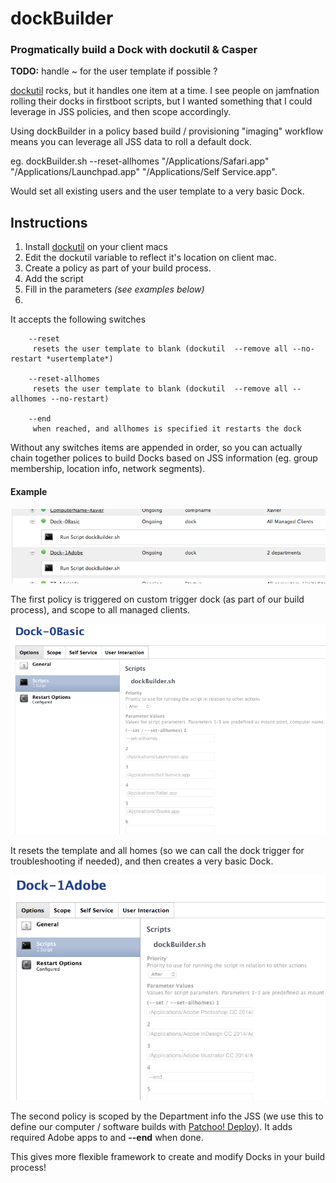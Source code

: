 dockBuilder
===========

### Progmatically build a Dock with dockutil & Casper ###

**TODO:** handle ~ for the user template if possible ?


[dockutil](https://github.com/kcrawford/dockutil) rocks, but it handles one item at a time. I see people on jamfnation rolling their docks in firstboot scripts, but I wanted something that I could leverage in JSS policies, and then scope accordingly.

Using dockBuilder in a policy based build / provisioning "imaging" workflow means you can leverage all JSS data to roll a default dock.


eg. dockBuilder.sh --reset-allhomes "/Applications/Safari.app" "/Applications/Launchpad.app" "/Applications/Self Service.app".

Would set all existing users and the user template to a very basic Dock.


Instructions
------------

1. Install [dockutil](https://github.com/kcrawford/dockutil) on your client macs
2. Edit the dockutil variable to reflect it's location on client mac.
3. Create a policy as part of your build process.
4. Add the script
5. Fill in the parameters *(see examples below)*
6.

It accepts the following switches

```
	--reset
	 resets the user template to blank (dockutil  --remove all --no-restart *usertemplate*)
	
	--reset-allhomes
	 resets the user template to blank (dockutil  --remove all --allhomes --no-restart)
	
	--end
	 when reached, and allhomes is specified it restarts the dock
```

Without any switches items are appended in order, so you can actually chain together polices to build Docks based on JSS information (eg. group membership, location info, network segments).

#### Example ####


![ss1](docs/ss1.png)

The first policy is triggered on custom trigger dock (as part of our build process), and scope to all managed clients.

![ss2](docs/ss2.png)

It resets the template and all homes (so we can call the dock trigger for troubleshooting if needed), and then creates a very basic Dock.

![ss2](docs/ss3.png)

The second policy is scoped by the Department info the JSS (we use this to define our computer / software builds with [Patchoo! Deploy](https://github.com/patchoo/patchoo/blob/master/docs/patchoo_deploy_overview.md)). It adds required Adobe apps to and **--end** when done.


This gives more flexible framework to create and modify Docks in your build process!

